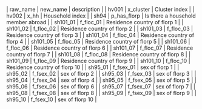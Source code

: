 | raw_name | new_name    | description                        |
| hv001    | x_cluster   | Cluster index                      |
| hv002    | x_hh        | Household index                    |
| sh94     | p_has_florp | Is there a household member abroad |
| sh101_01 | f_floc_01   | Residence country of florp 1       |
| sh101_02 | f_floc_02   | Residence country of florp 2       |
| sh101_03 | f_floc_03   | Residence country of florp 3       |
| sh101_04 | f_floc_04   | Residence country of florp 4       |
| sh101_05 | f_floc_05   | Residence country of florp 5       |
| sh101_06 | f_floc_06   | Residence country of florp 6       |
| sh101_07 | f_floc_07   | Residence country of florp 7       |
| sh101_08 | f_floc_08   | Residence country of florp 8       |
| sh101_09 | f_floc_09   | Residence country of florp 9       |
| sh101_10 | f_floc_10   | Residence country of florp 10      |
| sh95_01  | f_fsex_01   | sex of florp 1                     |
| sh95_02  | f_fsex_02   | sex of florp 2                     |
| sh95_03  | f_fsex_03   | sex of florp 3                     |
| sh95_04  | f_fsex_04   | sex of florp 4                     |
| sh95_05  | f_fsex_05   | sex of florp 5                     |
| sh95_06  | f_fsex_06   | sex of florp 6                     |
| sh95_07  | f_fsex_07   | sex of florp 7                     |
| sh95_08  | f_fsex_08   | sex of florp 8                     |
| sh95_09  | f_fsex_09   | sex of florp 9                     |
| sh95_10  | f_fsex_10   | sex of florp 10                    |
